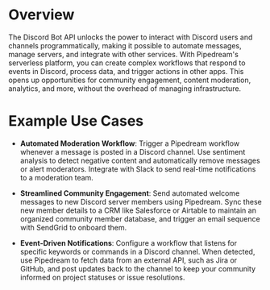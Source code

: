 # Overview

The Discord Bot API unlocks the power to interact with Discord users and channels programmatically, making it possible to automate messages, manage servers, and integrate with other services. With Pipedream's serverless platform, you can create complex workflows that respond to events in Discord, process data, and trigger actions in other apps. This opens up opportunities for community engagement, content moderation, analytics, and more, without the overhead of managing infrastructure.

# Example Use Cases

- **Automated Moderation Workflow**: Trigger a Pipedream workflow whenever a message is posted in a Discord channel. Use sentiment analysis to detect negative content and automatically remove messages or alert moderators. Integrate with Slack to send real-time notifications to a moderation team.

- **Streamlined Community Engagement**: Send automated welcome messages to new Discord server members using Pipedream. Sync these new member details to a CRM like Salesforce or Airtable to maintain an organized community member database, and trigger an email sequence with SendGrid to onboard them.

- **Event-Driven Notifications**: Configure a workflow that listens for specific keywords or commands in a Discord channel. When detected, use Pipedream to fetch data from an external API, such as Jira or GitHub, and post updates back to the channel to keep your community informed on project statuses or issue resolutions.

